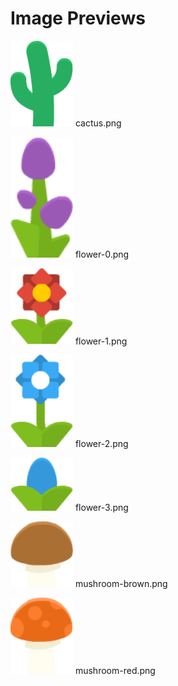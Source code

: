 # Image Previews

<img src="cactus.png" width="100" /> cactus.png<br>

<img src="flower-0.png" width="100" /> flower-0.png<br>

<img src="flower-1.png" width="100" /> flower-1.png<br>

<img src="flower-2.png" width="100" /> flower-2.png<br>

<img src="flower-3.png" width="100" /> flower-3.png<br>

<img src="mushroom-brown.png" width="100" /> mushroom-brown.png<br>

<img src="mushroom-red.png" width="100" /> mushroom-red.png<br>

